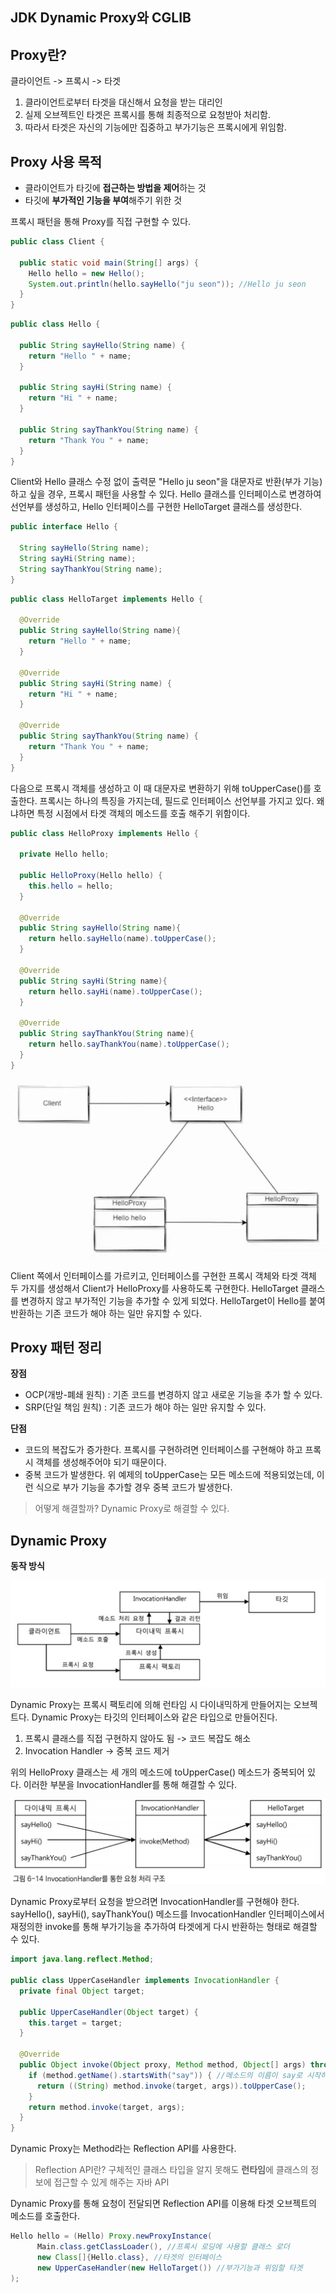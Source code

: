 ## JDK Dynamic Proxy와 CGLIB

## Proxy란?

클라이언트 -> 프록시 -> 타겟

1. 클라이언트로부터 타겟을 대신해서 요청을 받는 대리인
2. 실제 오브젝트인 타겟은 프록시를 통해 최종적으로 요청받아 처리함.
3. 따라서 타겟은 자신의 기능에만 집중하고 부가기능은 프록시에게 위임함.

## Proxy 사용 목적

- 클라이언트가 타깃에 **접근하는 방법을 제어**하는 것
- 타깃에 **부가적인 기능을 부여**해주기 위한 것

프록시 패턴을 통해 Proxy를 직접 구현할 수 있다.

```java
public class Client {

  public static void main(String[] args) {
    Hello hello = new Hello();
    System.out.println(hello.sayHello("ju seon")); //Hello ju seon
  }
}
```

```java
public class Hello {

  public String sayHello(String name) {
    return "Hello " + name;
  }

  public String sayHi(String name) {
    return "Hi " + name;
  }

  public String sayThankYou(String name) {
    return "Thank You " + name;
  }
}
```

Client와 Hello 클래스 수정 없이 출력문 "Hello ju seon"을 대문자로 반환(부가 기능)하고 싶을 경우, 프록시 패턴을 사용할 수 있다. Hello 클래스를 인터페이스로 변경하여 선언부를 생성하고, Hello 인터페이스를 구현한 HelloTarget 클래스를 생성한다.

```java
public interface Hello {

  String sayHello(String name);
  String sayHi(String name);
  String sayThankYou(String name);
}
```

```java
public class HelloTarget implements Hello {

  @Override
  public String sayHello(String name){
    return "Hello " + name;
  }

  @Override
  public String sayHi(String name) {
    return "Hi " + name;
  }

  @Override
  public String sayThankYou(String name) {
    return "Thank You " + name;
  }
}
```

다음으로 프록시 객체를 생성하고 이 때 대문자로 변환하기 위해 toUpperCase()를 호출한다. 프록시는 하나의 특징을 가지는데, 필드로 인터페이스 선언부를 가지고 있다. 왜냐하면 특정 시점에서 타겟 객체의 메소드를 호출 해주기 위함이다.

```java
public class HelloProxy implements Hello {

  private Hello hello;

  public HelloProxy(Hello hello) {
    this.hello = hello;
  }

  @Override
  public String sayHello(String name){
    return hello.sayHello(name).toUpperCase();
  }

  @Override
  public String sayHi(String name){
    return hello.sayHi(name).toUpperCase();
  }

  @Override
  public String sayThankYou(String name){
    return hello.sayThankYou(name).toUpperCase();
  }
}
```

![img](https://github.com/dilmah0203/TIL/blob/main/Image/Proxy2.png)

Client 쪽에서 인터페이스를 가르키고, 인터페이스를 구현한 프록시 객체와 타겟 객체 두 가지를 생성해서 Client가 HelloProxy를 사용하도록 구현한다. HelloTarget 클래스를 변경하지 않고 부가적인 기능을 추가할 수 있게 되었다. HelloTarget이 Hello를 붙여 반환하는 기존 코드가 해야 하는 일만 유지할 수 있다.

## Proxy 패턴 정리

**장점**

- OCP(개방-폐쇄 원칙) : 기존 코드를 변경하지 않고 새로운 기능을 추가 할 수 있다.
- SRP(단일 책임 원칙) : 기존 코드가 해야 하는 일만 유지할 수 있다.

**단점**

- 코드의 복잡도가 증가한다. 프록시를 구현하려면 인터페이스를 구현해야 하고 프록시 객체를 생성해주어야 되기 때문이다.
- 중복 코드가 발생한다. 위 예제의 toUpperCase는 모든 메소드에 적용되었는데, 이런 식으로 부가 기능을 추가할 경우 중복 코드가 발생한다.

> 어떻게 해결할까? Dynamic Proxy로 해결할 수 있다.

## Dynamic Proxy

**동작 방식**

![img2](https://github.com/dilmah0203/TIL/blob/main/Image/Dynamic%20Proxy1.png)

Dynamic Proxy는 프록시 팩토리에 의해 런타임 시 다이내믹하게 만들어지는 오브젝트다. Dynamic Proxy는 타깃의 인터페이스와 같은 타입으로 만들어진다.

1. 프록시 클래스를 직접 구현하지 않아도 됨 -> 코드 복잡도 해소
2. Invocation Handler -> 중복 코드 제거

위의 HelloProxy 클래스는 세 개의 메소드에 toUpperCase() 메소드가 중복되어 있다. 이러한 부분을 InvocationHandler를 통해 해결할 수 있다.

![img](https://github.com/dilmah0203/TIL/blob/main/Image/Dynamic%20Proxy.png)

Dynamic Proxy로부터 요청을 받으려면 InvocationHandler를 구현해야 한다. sayHello(), sayHi(), sayThankYou() 메소드를 InvocationHandler 인터페이스에서 재정의한 invoke를 통해 부가기능을 추가하여 타겟에게 다시 반환하는 형태로 해결할 수 있다.

```java
import java.lang.reflect.Method;

public class UpperCaseHandler implements InvocationHandler {
  private final Object target;

  public UpperCaseHandler(Object target) {
    this.target = target;
  }

  @Override
  public Object invoke(Object proxy, Method method, Object[] args) throws Throwable {
    if (method.getName().startsWith("say")) { //메소드의 이름이 say로 시작하면 toUpperCase로 변환하여 반환
      return ((String) method.invoke(target, args)).toUpperCase();
    }
    return method.invoke(target, args);
  }
}
```

Dynamic Proxy는 Method라는 Reflection API를 사용한다.

> Reflection API란? 구체적인 클래스 타입을 알지 못해도 **런타임**에 클래스의 정보에 접근할 수 있게 해주는 자바 API

Dynamic Proxy를 통해 요청이 전달되면 Reflection API를 이용해 타겟 오브젝트의 메소드를 호출한다.

```java
Hello hello = (Hello) Proxy.newProxyInstance(
      Main.class.getClassLoader(), //프록시 로딩에 사용할 클래스 로더
      new Class[]{Hello.class}, //타겟의 인터페이스
      new UpperCaseHandler(new HelloTarget()) //부가기능과 위임할 타겟
);
```
